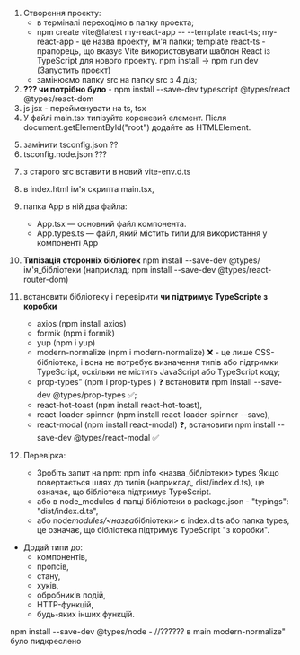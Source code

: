 1. Створення проекту:
   - в терміналі переходімо в папку проекта;
   - npm create vite@latest my-react-app -- --template react-ts;
     my-react-app - це назва проекту, ім'я папки;
     template react-ts - прапорець, що вказує Vite використовувати шаблон React із TypeScript для нового проекту.
     npm install -> npm run dev (Запустить проєкт)
   - замінюємо папку src на папку src з 4 д/з;
2. **??? чи потрібно було** - npm install --save-dev typescript @types/react @types/react-dom
3. js jsx - перейменувати на ts, tsx
4. У файлі main.tsx типізуйте кореневий елемент. Після document.getElementById("root") додайте as HTMLElement.

<!-- ???? -->
<!-- залишила як створив vite -->

5. замінити tsconfig.json ??
6. tsconfig.node.json ???
<!--  -->

7. з старого src вставити в новий vite-env.d.ts
8. в index.html ім'я скрипта main.tsx,
9. папка App в ній два файла:

   - App.tsx — основний файл компонента.
   - App.types.ts — файл, який містить типи для використання у компоненті App

10. **Типізація сторонніх бібліотек**
    npm install --save-dev @types/ім'я_бібліотеки (наприклад: npm install --save-dev @types/react-router-dom)
11. встановити бібліотеку і перевірити **чи підтримує TypeScripte з коробки**
    - axios (npm install axios)
    - formik (npm i formik)
    - yup (npm i yup)
    - modern-normalize (npm i modern-normalize) ❌ - це лише CSS-бібліотека, і вона не потребує визначення типів або підтримки TypeScript, оскільки не містить JavaScript або TypeScript коду;
    - prop-types" (npm i prop-types ) ❓ встановити npm install --save-dev @types/prop-types ✅;
    - react-hot-toast (npm install react-hot-toast),
    - react-loader-spinner (npm install react-loader-spinner --save),
    - react-modal (npm install react-modal) ❓, встановити npm install --save-dev @types/react-modal ✅
12. Перевірка:
    - Зробіть запит на npm:
      npm info <назва_бібліотеки> types
      Якщо повертається шлях до типів (наприклад, dist/index.d.ts), це означає, що бібліотека підтримує TypeScript.
    - або в node_modules d папці бібліотеки в package.json - "typings": "dist/index.d.ts",
    - або node*modules/<назва*бібліотеки> є index.d.ts або папка types, це означає, що бібліотека підтримує TypeScript "з коробки".

- Додай типи до:
  - компонентів,
  - пропсів,
  - стану,
  - хуків,
  - обробників подій,
  - HTTP-функцій,
  - будь-яких інших функцій.

<!--  -->

npm install --save-dev @types/node - //?????? в main modern-normalize" було пидкреслено
